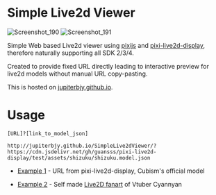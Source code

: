 # Simple Live2d Viewer

![Screenshot_190](https://github.com/jupiterbjy/SimpleLive2dViewer/assets/26041217/79cf1946-b419-4015-839c-043153d85cff)
![Screenshot_191](https://github.com/jupiterbjy/SimpleLive2dViewer/assets/26041217/cb13a8b0-c7d4-454e-bbff-3c6ee9e7cb5c)

Simple Web based Live2d viewer using [pixijs](https://github.com/pixijs/pixijs) and [pixi-live2d-display](https://github.com/guansss/pixi-live2d-display), therefore naturally supporting all SDK 2/3/4.

Created to provide fixed URL directly leading to interactive preview for live2d models without manual URL copy-pasting.

This is hosted on [jupiterbjy.github.io](https://jupiterbjy.github.io/SimpleLive2dViewer/).

# Usage

`[URL]?[link_to_model_json]` 

```
http://jupiterbjy.github.io/SimpleLive2dViewer/?https://cdn.jsdelivr.net/gh/guansss/pixi-live2d-display/test/assets/shizuku/shizuku.model.json
```

- [Example 1][1] - URL from pixi-live2d-display, Cubism's official model

- [Example 2][2] - Self made [Live2D fanart](https://github.com/jupiterbjy/Live2DPractice-Cyannyan) of Vtuber Cyannyan


[1]: https://jupiterbjy.github.io/SimpleLive2dViewer/?https://cdn.jsdelivr.net/gh/guansss/pixi-live2d-display/test/assets/shizuku/shizuku.model.json
[2]: https://jupiterbjy.github.io/SimpleLive2dViewer/?https://cdn.jsdelivr.net/gh/jupiterbjy/Live2DPractice-Cyannyan/CyanSD/CyanSD.model3.json

